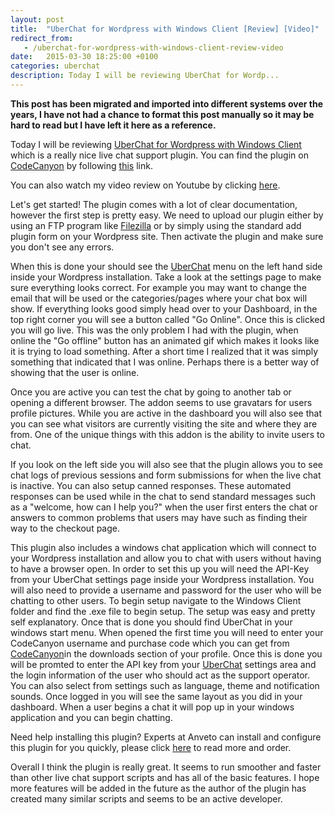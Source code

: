 ```yaml
---
layout: post
title:  "UberChat for Wordpress with Windows Client [Review] [Video]"
redirect_from:
   - /uberchat-for-wordpress-with-windows-client-review-video
date:   2015-03-30 18:25:00 +0100
categories: uberchat
description: Today I will be reviewing UberChat for Wordp...
---
```


**This post has been migrated and imported into different systems over the years, I have not had a chance to format this post manually so it may be hard to read but I have left it here as a reference.**

Today I will be reviewing [UberChat for Wordpress with Windows Client](http://codecanyon.net/item/uber-chat-ultimate-live-chat-with-windows-client/9963702?ref=Bigideaguy "UberChat for Wordpress") which is a really nice live chat support plugin. You can find the plugin on [CodeCanyon](http://codecanyon.net/?ref=Bigideaguy "CodeCanyon") by following [this](http://codecanyon.net/item/uber-chat-the-ultimate-live-chat-for-wordpress/10692679?ref=Bigideaguy "UberChat for Wordpress") link.  
  
 You can also watch my video review on Youtube by clicking [here](http://youtu.be/8VaMFoj6058 "UberChat for Wordpress Review").  
  
 Let's get started! The plugin comes with a lot of clear documentation, however the first step is pretty easy. We need to upload our plugin either by using an FTP program like [Filezilla](https://filezilla-project.org/download.php?type=client "Filezilla") or by simply using the standard add plugin form on your Wordpress site. Then activate the plugin and make sure you don't see any errors.  
  
 When this is done your should see the [UberChat](http://codecanyon.net/item/uber-chat-ultimate-live-chat-with-windows-client/9963702?ref=Bigideaguy "UberChat for Wordpress") menu on the left hand side inside your Wordpress installation. Take a look at the settings page to make sure everything looks correct. For example you may want to change the email that will be used or the categories/pages where your chat box will show. If everything looks good simply head over to your Dashboard, in the top right corner you will see a button called "Go Online". Once this is clicked you will go live. This was the only problem I had with the plugin, when online the "Go offline" button has an animated gif which makes it looks like it is trying to load something. After a short time I realized that it was simply something that indicated that I was online. Perhaps there is a better way of showing that the user is online.  
  
 Once you are active you can test the chat by going to another tab or opening a different browser. The addon seems to use gravatars for users profile pictures. While you are active in the dashboard you will also see that you can see what visitors are currently visiting the site and where they are from. One of the unique things with this addon is the ability to invite users to chat.  
  
 If you look on the left side you will also see that the plugin allows you to see chat logs of previous sessions and form submissions for when the live chat is inactive. You can also setup canned responses. These automated responses can be used while in the chat to send standard messages such as a "welcome, how can I help you?" when the user first enters the chat or answers to common problems that users may have such as finding their way to the checkout page.  
  
 This plugin also includes a windows chat application which will connect to your Wordpress installation and allow you to chat with users without having to have a browser open. In order to set this up you will need the API-Key from your UberChat settings page inside your Wordpress installation. You will also need to provide a username and password for the user who will be chatting to other users. To begin setup navigate to the Windows Client folder and find the .exe file to begin setup. The setup was easy and pretty self explanatory. Once that is done you should find UberChat in your windows start menu. When opened the first time you will need to enter your CodeCanyon username and purchase code which you can get from [CodeCanyon](http://codecanyon.net/?ref=Bigideaguy "Code Canyon")in the downloads section of your profile. Once this is done you will be promted to enter the API key from your [UberChat](http://codecanyon.net/item/uber-chat-ultimate-live-chat-with-windows-client/9963702?ref=Bigideaguy "UberChat for Wordpress") settings area and the login information of the user who should act as the support operator. You can also select from settings such as language, theme and notification sounds. Once logged in you will see the same layout as you did in your dashboard. When a user begins a chat it will pop up in your windows application and you can begin chatting.  
  
 Need help installing this plugin? Experts at Anveto can install and configure this plugin for you quickly, please click [here](https://anveto.com/members/cart.php?a=add&pid=18 "Wordpress Plugin Installation") to read more and order.  
  
 Overall I think the plugin is really great. It seems to run smoother and faster than other live chat support scripts and has all of the basic features. I hope more features will be added in the future as the author of the plugin has created many similar scripts and seems to be an active developer.